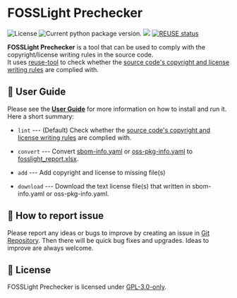 <!--
Copyright (c) 2021 LG Electronics
SPDX-License-Identifier: GPL-3.0-only
 -->
# FOSSLight Prechecker

<img src="https://img.shields.io/pypi/l/fosslight-prechecker" alt="License" /> <img src="https://img.shields.io/pypi/v/fosslight_prechecker" alt="Current python package version." /> <img src="https://img.shields.io/pypi/pyversions/fosslight_prechecker" /> [![REUSE status](https://api.reuse.software/badge/github.com/fosslight/fosslight_prechecker)](https://api.reuse.software/info/github.com/fosslight/fosslight_prechecker)

**FOSSLight Prechecker** is a tool that can be used to comply with the copyright/license writing rules in the source code.     
It uses [reuse-tool][ret] to check whether the [source code's copyright and license writing rules][rule] are complied with.

[ret]: https://github.com/fsfe/reuse-tool
[rule]: https://opensource.lge.com/guide/19

## 📖 User Guide
Please see the [**User Guide**](https://fosslight.org/fosslight-guide-en/scanner/1_prechecker.html) for more information on how to install and run it.    
Here a short summary:    

- `lint` --- (Default) Check whether the [source code's copyright and license writing rules][rule] are complied with.

- `convert` --- Convert [sbom-info.yaml](https://github.com/fosslight/fosslight_prechecker/blob/main/tests/convert/sbom-info.yaml) or [oss-pkg-info.yaml](https://github.com/fosslight/fosslight_prechecker/blob/main/tests/convert/oss-pkg-info.yaml) to [fosslight_report.xlsx](https://fosslight.org/fosslight-guide-en/learn/2_fosslight_report.html).

- `add` --- Add copyright and license to missing file(s)

- `download` --- Download the text license file(s) that written in sbom-info.yaml or oss-pkg-info.yaml.


## 👏 How to report issue

Please report any ideas or bugs to improve by creating an issue in [Git Repository][repo]. Then there will be quick bug fixes and upgrades. Ideas to improve are always welcome.

[repo]: https://github.com/fosslight/fosslight_prechecker/issues

## 📄 License  
FOSSLight Prechecker is licensed under [GPL-3.0-only][l].

[l]: https://github.com/fosslight/fosslight_prechecker/blob/main/LICENSE
